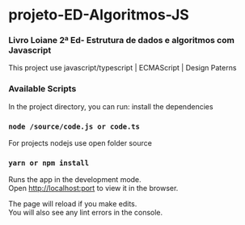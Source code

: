 # projeto-ED-Algoritmos-JS

### Livro Loiane 2ª Ed- Estrutura de dados e algoritmos com Javascript

This project use javascript/typescript | ECMAScript | Design Paterns

### Available Scripts

In the project directory, you can run: 
install the dependencies
### `node /source/code.js or code.ts` 

For projects nodejs use open folder source
### `yarn or npm install`

Runs the app in the development mode.<br />
Open [http://localhost:port](http://localhost:port) to view it in the browser.

The page will reload if you make edits.<br />
You will also see any lint errors in the console.


